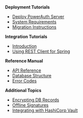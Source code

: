 **Deployment Tutorials**

- [Deploy PowerAuth Server](./Deploying-PowerAuth-Server.md)
- [System Requirements](./System-Requirements.md)
- [Migration Instructions](./Migration-Instructions.md)

**Integration Tutorials**

- [Introduction](WebServices-Client.md)
- [Using REST Client for Spring](./Configuring-REST-Client-for-Spring.md)

**Reference Manual**

- [API Reference](API-Reference.md)
- [Database Structure](./Database-Structure.md)
- [Error Codes](./Server-Error-Codes.md)

**Additional Topics**

- [Encrypting DB Records](./Encrypting-Records-in-Database.md)
- [Offline Signatures](./Offline-Signatures.md)
- [Integrating with HashiCorp Vault](./Using-HashiCorp-Vault.md)
